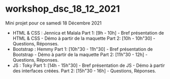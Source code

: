 # workshop_dsc_18_12_2021
Mini projet pour ce samedi 18 Décembre 2021
- HTML & CSS : Jennica et Malala
    Part 1: [9h - 10h]
        - Bref présentation de HTML & CSS
        - Démo à partir de la maquette
    Part 2: [10h - 10h"30]
        - Questions, Réponses.
- Bootstrap : Hemmy
    Part 1: [10h"30 - 11h"30]
        - Bref présentation de Bootstrap
        - Démo à partir de la maquette
    Part 2: [11h"30 - 12h]
        - Questions, Réponses.
- JS : Toky
    Part 1: [14h - 15h"30]
        - Bref présentation de JS
        - Démo à partir des interfaces créées.
    Part 2: [15h"30 - 16h]
        - Questions, Réponses.
